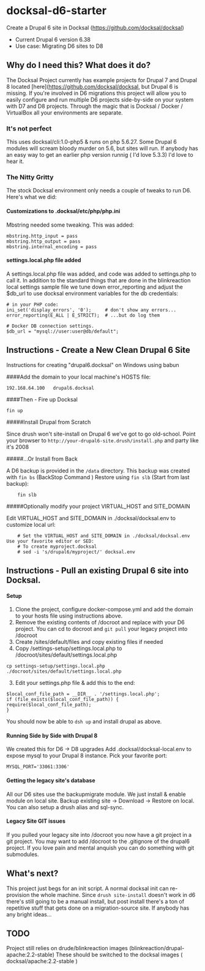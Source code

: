 # docksal-d6-starter
Create a Drupal 6 site in Docksal (https://github.com/docksal/docksal)

- Current Drupal 6 version 6.38
- Use case: Migrating D6 sites to D8

## Why do I need this? What does it do?

The Docksal Project currently has example projects for Drupal 7 and Drupal 8 located [here](https://github.com/docksal/docksal, but Drupal 6 is missing. If you're involved in D6 migrations this project will allow you to easily configure and run multiple D6 projects side-by-side on your system with D7 and D8 projects. Through the magic that is Docksal / Docker / VirtualBox all your environments are separate.

### It's not perfect

This uses docksal/cli:1.0-php5 & runs on php 5.6.27.  Some Drupal 6 modules will scream bloody murder on
5.6, but sites will run.  If anybody has an easy way to get an earlier php version runnig ( I'd love 5.3.3) I'd love to hear it.

### The Nitty Gritty

The stock Docksal environment only needs a couple of tweaks to run D6. Here's what we did:

#### Customizations to .docksal/etc/php/php.ini

Mbstring needed some tweaking. This was added:
```
mbstring.http_input = pass
mbstring.http_output = pass
mbstring.internal_encoding = pass
```
#### settings.local.php file added

A settings.local.php file was added, and code was added to settings.php to call it. In addition to the standard things that are done in the blinkreaction local settings sample file we tune down error_reporting and adjust the $db_url to use docksal environment variables for the db credentials:

```
# in your PHP code:
ini_set('display_errors', '0');     # don't show any errors...
error_reporting(E_ALL | E_STRICT);  # ...but do log them

# Docker DB connection settings.
$db_url = "mysql://user:user@db/default";
```

## Instructions - Create a New Clean Drupal 6 Site
Instructions for creating "drupal6.docksal" on Windows using babun

####Add the domain to your local machine's HOSTS file:

    192.168.64.100   drupal6.docksal

####Then - Fire up Docksal

    fin up

#####Install Drupal from Scratch

Since drush won't site-install on Drupal 6 we've got to go old-school.  Point your browser to `http://your-drupal6-site.drush/install.php` and party like it's 2008

#####...Or Install from Back

A D6 backup is provided in the `/data` directory. This backup was created with `fin bs` (BackStop Command ) Restore using `fin slb` (Start from last backup):

````
    fin slb
````

#####Optionally modify your project VIRTUAL_HOST and SITE_DOMAIN

Edit VIRTUAL_HOST and SITE_DOMAIN in ./docksal/docksal.env to customize local url:

````
    # Set the VIRTUAL_HOST and SITE_DOMAIN in ./docksal/docksal.env Use your favorite editor or SED:
    # To create myproject.docksal
    # sed -i 's/drupal6/myproject/' docksal.env
````

## Instructions - Pull an existing Drupal 6 site into Docksal.

#### Setup

1. Clone the project, configure docker-compose.yml and add the domain to your hosts file using instructions above.
2. Remove the existing contents of /docroot and replace with your D6 project. You can cd to docroot and `git pull` your legacy project into /docroot
3. Create /sites/default/files and copy existing files if needed
2. Copy /settings-setup/settings.local.php to /docroot/sites/default/settings.local.php
```
cp settings-setup/settings.local.php ./docroot/sites/default/settings.local.php
```
3. Edit your settings.php file & add this to the end:
```
$local_conf_file_path = __DIR__ . '/settings.local.php';
if (file_exists($local_conf_file_path)) {
require($local_conf_file_path);
}
```

You should now be able to `dsh up` and install drupal as above.

#### Running Side by Side with Drupal 8

We created this for D6 -> D8 upgrades
Add .docksal/docksal-local.env to expose mysql to your Drupal 8 instance. Pick your favorite port:

````
MYSQL_PORT='33061:3306'
````

#### Getting the legacy site's database

All our D6 sites use the backupmigrate module. We just install & enable module on local site. Backup existing site -> Download -> Restore on local. You can also setup a drush alias and sql-sync.

#### Legacy Site GIT issues
If you pulled your legacy site into /docroot you now have a git project in a git project. You may want to add /docroot to the .gitignore of the drupal6 project. If you love pain and mental anquish you can do something with git submodules.

## What's next?

This project just begs for an init script. A normal docksal init can re-provision the whole machine. Since `drush site-install` doesn't work in d6 there's still going to be a manual install, but post install there's a ton of repetitive stuff that gets done on a migration-source site. If anybody has any bright ideas...

## TODO

Project still relies on drude/blinkreaction images (blinkreaction/drupal-apache:2.2-stable) These should be switched to the docksal images ( docksal/apache:2.2-stable )

